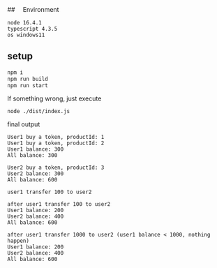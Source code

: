 ##　 Environment

    node 16.4.1
    typescript 4.3.5
    os windows11

## setup

```bash
npm i
npm run build
npm run start
```

If something wrong, just execute

```
node ./dist/index.js
```

final output

```
User1 buy a token, productId: 1
User1 buy a token, productId: 2
User1 balance: 300
All balance: 300

User2 buy a token, productId: 3
User2 balance: 300
All balance: 600

user1 transfer 100 to user2

after user1 transfer 100 to user2
User1 balance: 200
User2 balance: 400
All balance: 600

after user1 transfer 1000 to user2 (user1 balance < 1000, nothing happen)
User1 balance: 200
User2 balance: 400
All balance: 600
```
